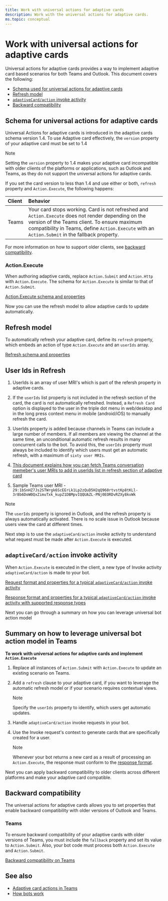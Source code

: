 ```yaml
---
title: Work with universal actions for adaptive cards
description: Work with the universal actions for adaptive cards.
ms.topic: conceptual
---
```


# Work with universal actions for adaptive cards

Universal actions for adaptive cards provides a way to implement adaptive card based scenarios for both Teams and Outlook. This document covers the following:

* [Schema used for universal actions for adaptive cards](#schema-for-universal-actions-for-adaptive-cards)
* [Refresh model](#refresh-model)
* [`adaptiveCard/action` invoke activity](#adaptivecardaction-invoke-activity)
* [Backward compatibility](#backward-compatibility)

## Schema for universal actions for adaptive cards

Universal Actions for adaptive cards is introduced in the adaptive cards schema version 1.4. To use Adaptive card effectively, the `version` property of your adaptive card must be set to 1.4

> [!NOTE]
> Setting the `version` property to 1.4 makes your adaptive card incompatible with older clients of the platforms or applications, such as Outlook and Teams, as they do not support the universal actions for adaptive cards.

If you set the card version to less than 1.4 and use either or both, `refresh` property and `Action.Execute`, the following happens:

| Client | Behavior |
| :-- | :-- |
| Teams | Your card stops working. Card is not refreshed and `Action.Execute` does not render depending on the version of the Teams client. To ensure maximum compatibility in Teams, define `Action.Execute` with an `Action.Submit` in the fallback property. |

For more information on how to support older clients, see [backward compatibility](#backward-compatibility).

### Action.Execute

When authoring adaptive cards, replace `Action.Submit` and `Action.Http` with `Action.Execute`. The schema for `Action.Execute` is similar to that of `Action.Submit`. 

[Action.Execute schema and properties](https://docs.microsoft.com/en-us/adaptive-cards/authoring-cards/universal-action-model#actionexecute)

Now you can use the refresh model to allow adaptive cards to update automatically.

## Refresh model

To automatically refresh your adaptive card, define its `refresh` property, which embeds an action of type `Action.Execute` and an `userIds` array. 

[Refresh schema and properties](https://docs.microsoft.com/en-us/adaptive-cards/authoring-cards/universal-action-model#refresh-mechanism)


## User Ids in Refresh
1. UserIds is an array of user MRI's which is part of the refersh property in adaptive cards.

2. If the `userIds` list property is not included in the refresh section of the card, the card is not automatically refreshed. Instead, a `Refresh Card` option is displayed to the user in the triple dot menu in web/desktop and in the long press context menu in mobile (android/iOS) to manually refresh the card. 

3. UserIds property is added because channels in Teams can include a large number of members. If all members are viewing the channel at the same time, an unconditional automatic refresh results in many concurrent calls to the bot. To avoid this, the `userIds` property must always be included to identify which users must get an automatic refresh, with a maximum of `sixty user MRIs`.

4. [This document explains how you can fetch Teams conversation memeber's user MRIs to add in userIds list in refresh section of adaptive card](https://docs.microsoft.com/en-us/microsoftteams/platform/bots/how-to/get-teams-context?tabs=dotnet#fetch-the-roster-or-user-profile)

5. Sample Teams user MRI - `29:1bSnHZ7Js2STWrgk6ScEErLk1Lp2zQuD5H2qQ960rtvstKp8tKLl-3r8b6DoW0QxZimuTxk_kupZ1DBMpvIQQUAZL-PNj0EORDvRZXy8kvWk`

> [!NOTE]
> The `userIds` property is ignored in Outlook, and the refresh property is always automatically activated. There is no scale issue in Outlook because users view the card at different times.

Next step is to use the `adaptiveCard/action` invoke activity to understand what request must be made after `Action.Execute` is executed.

## `adaptiveCard/action` invoke activity

When `Action.Execute` is executed in the client, a new type of Invoke activity `adaptiveCard/action` is made to your bot.

[Request format and properties for a typical `adaptiveCard/action` invoke activity](https://docs.microsoft.com/en-us/adaptive-cards/authoring-cards/universal-action-model#request-format)

[Response format and properties for a typical `adaptiveCard/action` invoke activity with supported response types](https://docs.microsoft.com/en-us/adaptive-cards/authoring-cards/universal-action-model#response-format)

Next you can go through a summary on how you can leverage universal bot action model

## Summary on how to leverage universal bot action model in Teams

**To work with universal actions for adaptive cards and implement `Action.Execute`**

1. Replace all instances of `Action.Submit` with `Action.Execute` to update an existing scenario on Teams.
2. Add a `refresh` clause to your adaptive card, if you want to leverage the automatic refresh model or if your scenario requires contextual views.

    >[!NOTE]
    > Specify the `userIds` property to identify, which users get automatic updates. 

3. Handle `adaptiveCard/action` invoke requests in your bot.
4. Use the Invoke request's context to generate cards that are specifically created for a user.
 
    > [!NOTE]
    > Whenever your bot returns a new card as a result of processing an `Action.Execute`, the response must conform to the [response format](#response-format).

Next you can apply backward compatibility to older clients across different platforms and make your adaptive card compatible.

## Backward compatibility

The universal actions for adaptive cards allows you to set properties that enable backward compatibility with older versions of Outlook and Teams.

### Teams

To ensure backward compatibility of your adaptive cards with older versions of Teams, you must include the `fallback` property and set its value to `Action.Submit`. Also, your bot code must process both `Action.Execute` and `Action.Submit`.

[Backward compatibility on Teams](https://docs.microsoft.com/en-us/adaptive-cards/authoring-cards/universal-action-model#teams)

## See also

* [Adaptive card actions in Teams](~/task-modules-and-cards/cards/cards-actions.md#adaptive-cards-actions)
* [How bots work](/azure/bot-service/bot-builder-basics?view=azure-bot-service-4.0&preserve-view=true)
